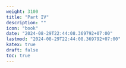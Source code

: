 ```yaml
---
weight: 3100
title: "Part IV"
description: ""
icon: "book"
date: "2024-08-29T22:44:08.369792+07:00"
lastmod: "2024-08-29T22:44:08.369792+07:00"
katex: true
draft: false
toc: true
---
```

